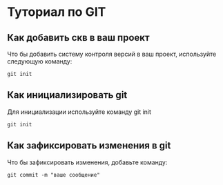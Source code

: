 # Туториал по GIT

## Как добавить скв в ваш проект

Что бы добавить систему контроля версий в ваш проект, используйте следующую команду:

```
git init
```


## Как инициализировать git

Для инициализации используйте команду git init

```
git init
```

## Как зафиксировать изменения в git

Что бы зафиксировать изменения, добавьте команду:

```
git commit -m "ваше сообщение"
```